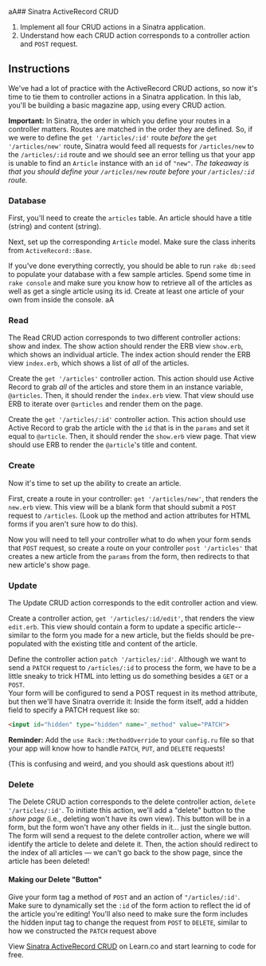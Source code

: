 aA## Sinatra ActiveRecord CRUD

1. Implement all four CRUD actions in a Sinatra application.
2. Understand how each CRUD action corresponds to a controller action and `POST`
   request.

## Instructions

We've had a lot of practice with the ActiveRecord CRUD actions, so now it's
time to tie them to controller actions in a Sinatra application. In this lab,
you'll be building a basic magazine app, using every CRUD action.

**Important:** In Sinatra, the order in which you define your routes in a
controller matters. Routes are matched in the order they are defined. So, if we
were to define the `get '/articles/:id'` route _before_ the `get '/articles/new'`
route, Sinatra would feed all requests for `/articles/new` to the `/articles/:id`
route and we should see an error telling us that your app is unable to find an
`Article` instance with an `id` of `"new"`. *The takeaway is that you should define
your `/articles/new` route _before_ your `/articles/:id` route.*

### Database

First, you'll need to create the `articles` table. An article should have a title (string)
and content (string).

Next, set up the corresponding `Article` model. Make sure the class inherits from `ActiveRecord::Base`.

If you've done everything correctly, you should be able to run `rake db:seed` to populate your database 
with a few sample articles.  Spend some time in `rake console` and make sure you know how to retrieve
all of the articles as well as get a single article using its id.  Create at least one article of 
your own from inside the console.
aA
### Read

The Read CRUD action corresponds to two different controller actions: show and
index. The show action should render the ERB view `show.erb`, which shows an
individual article. The index action should render the ERB view `index.erb`, which
shows a list of _all_ of the articles.

Create the `get '/articles'` controller action. This action should use Active
Record to grab _all_ of the articles and store them in an instance variable,
`@articles`. Then, it should render the `index.erb` view. That view should use ERB
to iterate over `@articles` and render them on the page.

Create the `get '/articles/:id'` controller action. This action should use
Active Record to grab the article with the `id` that is in the `params` and set
it equal to `@article`. Then, it should render the `show.erb` view page. That
view should use ERB to render the `@article`'s title and content.

### Create

Now it's time to set up the ability to create an article.

First, create a route in your controller:  `get '/articles/new'`, that renders the
`new.erb` view.  This view will be a blank form that should submit a `POST` request
to `/articles`.  (Look up the method and action attributes for HTML forms if you
aren't sure how to do this).

Now you will need to tell your controller what to do when your form sends that
`POST` request, so create a route on your controller `post '/articles'` that creates a new
article from the `params` from the form, then redirects to that new article's show page.


### Update

The Update CRUD action corresponds to the edit controller action and view.

Create a controller action, `get '/articles/:id/edit'`, that renders the view
`edit.erb`. This view should contain a form to update a specific article--similar to the form
you made for a new article, but the fields should be pre-populated with the existing title and
content of the article. 

Define the controller action `patch '/articles/:id'`.  Although we want to send a `PATCH` request to `/articles/:id` to process the form, we have to be a little sneaky to trick HTML into letting us do something besides a `GET` or a `POST`.  
Your form will be configured to send a POST request in its method attribute, but then we'll have Sinatra override it: Inside the form itself, add a hidden field to specify a PATCH request like so:
```html
<input id="hidden" type="hidden" name="_method" value="PATCH">
```
 
**Reminder:** Add the `use Rack::MethodOverride` to your
`config.ru` file so that your app will know how to handle `PATCH`, `PUT`, and `DELETE`
requests!

(This is confusing and weird, and you should ask questions about it!)

### Delete

The Delete CRUD action corresponds to the delete controller action, `delete
'/articles/:id'`. To initiate this action, we'll add a "delete" button to the
*show page* (i.e., deleting won't have its own view). This button will be in a form, 
but the form won't have any other fields in it... just the single button. 
The form will send a request to the delete controller action, 
where we will identify the article to delete and delete it.  Then, the action should redirect
to the index of all articles — we can't go back to the show page, since the
article has been deleted!

#### Making our Delete "Button"

Give your form tag a method of `POST` and an action of `"/articles/:id'`.
Make sure to dynamically set the `:id` of the form action to reflect the id 
of the article you're editing! You'll also need to
make sure the form includes the hidden input tag to change the request from
`POST` to `DELETE`, similar to how we constructed the `PATCH` request above

<p class='util--hide'>View <a href='https://learn.co/lessons/sinatra-ar-crud-lab'>Sinatra ActiveRecord CRUD</a> on Learn.co and start learning to code for free.</p>
